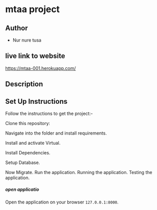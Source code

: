 # mtaa project

## Author
* Nur nure tusa

## live link to website
https://mtaa-001.herokuapp.com/
## Description



## Set Up Instructions

Follow the instructions to get the project:-

Clone this repository:


Navigate into the folder and install requirements.

Install and activate Virtual.

Install Dependencies.

Setup Database.

Now Migrate.
Run the application.
Running the application.
Testing the application.
##### open applicatio

Open the application on your browser `127.0.0.1:8000`.  

